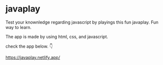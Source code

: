 # javaplay
 Test your knownledge regarding javascript by playings this fun javaplay. 
 Fun way to learn.

 The app is made by using html, css, and javascript.
 
 
 check the app below. 👇
 
 
https://javaplay.netlify.app/
